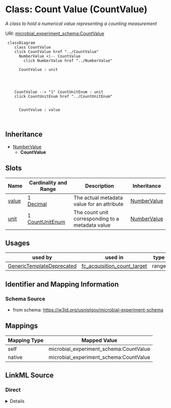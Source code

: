 

# Class: Count Value (CountValue)




_A class to hold a numerical value representing a counting measurement_







URI: [microbial_experiment_schema:CountValue](https://w3id.org/usnistgov/microbial-experiment-schema/CountValue)






```mermaid
 classDiagram
    class CountValue
    click CountValue href "../CountValue"
      NumberValue <|-- CountValue
        click NumberValue href "../NumberValue"
      
      CountValue : unit
        
          
    
    
    CountValue --> "1" CountUnitEnum : unit
    click CountUnitEnum href "../CountUnitEnum"

        
      CountValue : value
        
      
```





## Inheritance
* [NumberValue](NumberValue.md)
    * **CountValue**



## Slots

| Name | Cardinality and Range | Description | Inheritance |
| ---  | --- | --- | --- |
| [value](value.md) | 1 <br/> [Decimal](Decimal.md) | The actual metadata value for an attribute | [NumberValue](NumberValue.md) |
| [unit](unit.md) | 1 <br/> [CountUnitEnum](CountUnitEnum.md) | The count unit corresponding to a metadata value | [NumberValue](NumberValue.md) |





## Usages

| used by | used in | type | used |
| ---  | --- | --- | --- |
| [GenericTemplateDeprecated](GenericTemplateDeprecated.md) | [fc_acquisition_count_target](fc_acquisition_count_target.md) | range | [CountValue](CountValue.md) |






## Identifier and Mapping Information







### Schema Source


* from schema: https://w3id.org/usnistgov/microbial-experiment-schema




## Mappings

| Mapping Type | Mapped Value |
| ---  | ---  |
| self | microbial_experiment_schema:CountValue |
| native | microbial_experiment_schema:CountValue |







## LinkML Source

<!-- TODO: investigate https://stackoverflow.com/questions/37606292/how-to-create-tabbed-code-blocks-in-mkdocs-or-sphinx -->

### Direct

<details>
```yaml
name: CountValue
description: A class to hold a numerical value representing a counting measurement
title: Count Value
from_schema: https://w3id.org/usnistgov/microbial-experiment-schema
is_a: NumberValue
slot_usage:
  unit:
    name: unit
    description: The count unit corresponding to a metadata value
    range: CountUnitEnum
    required: true

```
</details>

### Induced

<details>
```yaml
name: CountValue
description: A class to hold a numerical value representing a counting measurement
title: Count Value
from_schema: https://w3id.org/usnistgov/microbial-experiment-schema
is_a: NumberValue
slot_usage:
  unit:
    name: unit
    description: The count unit corresponding to a metadata value
    range: CountUnitEnum
    required: true
attributes:
  value:
    name: value
    description: The actual metadata value for an attribute
    title: value
    from_schema: https://w3id.org/usnistgov/microbial-experiment-schema
    rank: 1000
    alias: value
    owner: CountValue
    domain_of:
    - BooleanValue
    - NumberValue
    - StringValue
    - UriValue
    - DateValue
    - ArrayValue
    - ELabItemValue
    - FCInjectionModeValue
    - IncubationAtmosphereValue
    range: decimal
    required: true
  unit:
    name: unit
    description: The count unit corresponding to a metadata value
    title: unit
    from_schema: https://w3id.org/usnistgov/microbial-experiment-schema
    rank: 1000
    alias: unit
    owner: CountValue
    domain_of:
    - NumberValue
    range: CountUnitEnum
    required: true

```
</details>